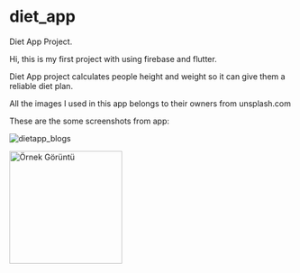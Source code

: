 # diet_app

Diet App Project.

Hi, this is my first project with using firebase and flutter.

Diet App project calculates people height and weight so it can give them a reliable diet plan.

All the images I used in this app belongs to their owners from unsplash.com

These are the some screenshots from app:

![dietapp_blogs](https://github.com/Omeralbayrak17/DietAppFlutter/assets/93114455/2a9eb44a-c69c-4e07-a5d6-de0befacb73d)

<img src="[images/ornek_goruntu.png](https://github.com/Omeralbayrak17/DietAppFlutter/assets/93114455/77350f5a-45b7-494f-96cf-7759fe5a941d)https://github.com/Omeralbayrak17/DietAppFlutter/assets/93114455/77350f5a-45b7-494f-96cf-7759fe5a941d" alt="Örnek Görüntü" width="200" height="200" />

